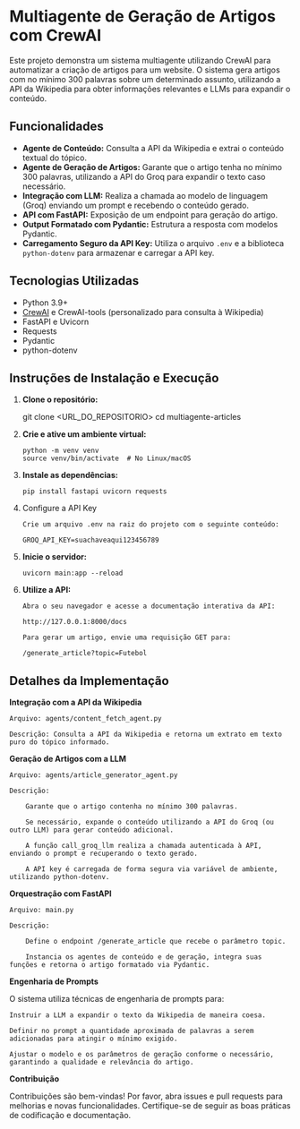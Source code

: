 # Multiagente de Geração de Artigos com CrewAI

Este projeto demonstra um sistema multiagente utilizando CrewAI para automatizar a criação de artigos para um website. O sistema gera artigos com no mínimo 300 palavras sobre um determinado assunto, utilizando a API da Wikipedia para obter informações relevantes e LLMs para expandir o conteúdo.

## Funcionalidades

- **Agente de Conteúdo:** Consulta a API da Wikipedia e extrai o conteúdo textual do tópico.
- **Agente de Geração de Artigos:** Garante que o artigo tenha no mínimo 300 palavras, utilizando a API do Groq para expandir o texto caso necessário.
- **Integração com LLM:** Realiza a chamada ao modelo de linguagem (Groq) enviando um prompt e recebendo o conteúdo gerado.
- **API com FastAPI:** Exposição de um endpoint para geração do artigo.
- **Output Formatado com Pydantic:** Estrutura a resposta com modelos Pydantic.
- **Carregamento Seguro da API Key:** Utiliza o arquivo `.env` e a biblioteca `python-dotenv` para armazenar e carregar a API key.


## Tecnologias Utilizadas

- Python 3.9+
- [CrewAI](https://github.com/crew-ai/crew) e CrewAI-tools (personalizado para consulta à Wikipedia)
- FastAPI e Uvicorn
- Requests
- Pydantic
- python-dotenv

## Instruções de Instalação e Execução

1. **Clone o repositório:**
   
      git clone <URL_DO_REPOSITORIO>
      cd multiagente-articles

2. **Crie e ative um ambiente virtual:**

       python -m venv venv
       source venv/bin/activate  # No Linux/macOS
    

3. **Instale as dependências:**

       pip install fastapi uvicorn requests

4. Configure a API Key

       Crie um arquivo .env na raiz do projeto com o seguinte conteúdo:

       GROQ_API_KEY=suachaveaqui123456789

5. **Inicie o servidor:**

       uvicorn main:app --reload

6. **Utilize a API:**

       Abra o seu navegador e acesse a documentação interativa da API:

       http://127.0.0.1:8000/docs

       Para gerar um artigo, envie uma requisição GET para:

       /generate_article?topic=Futebol

## Detalhes da Implementação

**Integração com a API da Wikipedia**

    Arquivo: agents/content_fetch_agent.py

    Descrição: Consulta a API da Wikipedia e retorna um extrato em texto puro do tópico informado.

**Geração de Artigos com a LLM**

    Arquivo: agents/article_generator_agent.py

    Descrição:

        Garante que o artigo contenha no mínimo 300 palavras.

        Se necessário, expande o conteúdo utilizando a API do Groq (ou outro LLM) para gerar conteúdo adicional.

        A função call_groq_llm realiza a chamada autenticada à API, enviando o prompt e recuperando o texto gerado.

        A API key é carregada de forma segura via variável de ambiente, utilizando python-dotenv.

**Orquestração com FastAPI**

    Arquivo: main.py

    Descrição:

        Define o endpoint /generate_article que recebe o parâmetro topic.

        Instancia os agentes de conteúdo e de geração, integra suas funções e retorna o artigo formatado via Pydantic.

**Engenharia de Prompts**

O sistema utiliza técnicas de engenharia de prompts para:

    Instruir a LLM a expandir o texto da Wikipedia de maneira coesa.

    Definir no prompt a quantidade aproximada de palavras a serem adicionadas para atingir o mínimo exigido.

    Ajustar o modelo e os parâmetros de geração conforme o necessário, garantindo a qualidade e relevância do artigo.

**Contribuição**

Contribuições são bem-vindas! Por favor, abra issues e pull requests para melhorias e novas funcionalidades. Certifique-se de seguir as boas práticas de codificação e documentação. 

